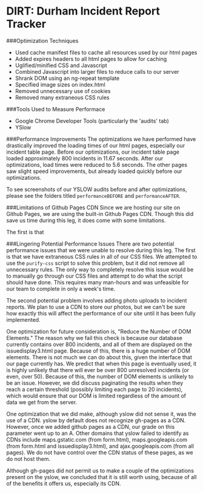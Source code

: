 # DIRT: Durham Incident Report Tracker

###Optimization Techniques
- Used cache manifest files to cache all resources used by our html pages
- Added expires headers to all html pages to allow for caching
- Uglified/minified CSS and Javascript
- Combined Javascript into larger files to reduce calls to our server
- Shrank DOM using an ng-repeat template
- Specified image sizes on index.html
- Removed unnecessary use of cookies
- Removed many extraneous CSS rules

###Tools Used to Measure Performace
 - Google Chrome Developer Tools (particularly the 'audits' tab)
 - YSlow
 
###Performance Improvements
The optimizations we have performed have drastically improved the loading times of our html pages, especially our incident table page.  Before our optimizations, our incident table page loaded approximately 800 incidents in 11.67 seconds.  After our optimizations, load times were reduced to 5.6 seconds.  The other pages saw slight speed improvements, but already loaded quickly before our optimizations.

To see screenshots of our YSLOW audits before and after optimizations, please see the folders titled `performanceBEFORE` and `performanceAFTER`.

###Limitations of Github Pages CDN
Since we are hosting our site on Github Pages, we are using the built-in Github Pages CDN.  Though this did save us time during this leg, it does come with some limitations.

The first is that 


###Lingering Potential Performance Issues
There are two potential performance issues that we were unable to resolve during this leg.  The first is that we have extraneous CSS rules in all of our CSS files.  We attempted to use the `purify-css` script to solve this problem, but it did not remove all unnecessary rules. The only way to completely resolve this issue would be to manually go through our CSS files and attempt to do what the script should have done.  This requires many man-hours and was unfeasible for our team to complete in only a week's time.

The second potential problem involves adding photo uploads to incident reports.  We plan to use a CDN to store our photos, but we can't be sure how exactly this will affect the performance of our site until it has been fully implemented.






One optimization for future consideration is, "Reduce the Number of DOM Elements." The reason why we fail this check is because our database currently contains over 800 incidents, and all of them are displayed on the issuedisplay3.html page. Because of this, there is a huge number of DOM elements. There is not much we can do about this, given the interface that our page currently has. We predict that when this page is eventually used, it is highly unlikely that there will ever be over 800 unresolved incidents (or even, over 50). Because of this, the number of DOM elements is unlikely to be an issue. However, we did discuss paginating the results when they reach a certain threshold (possibly limiting each page to 20 incidents), which would ensure that our DOM is limited regardless of the amount of data we get from the server.

One optimization that we did make, although yslow did not sense it, was the use of a CDN. yslow by default does not recognize gh-pages as a CDN. However, once we added github pages as a CDN, our grade on this parameter went up to an A. Other domains that yslow failed to identify as CDNs include maps.gstatic.com (from form.html), maps.googleapis.com (from form.html and issuedisplay3.html), and ajax.googleapis.com (from all pages). We do not have control over the CDN status of these pages, as we do not host them.

Although gh-pages did not permit us to make a couple of the optimizations present on the yslow, we concluded that it is still worth using, because of all of the benefits it offers us, especially its CDN.
